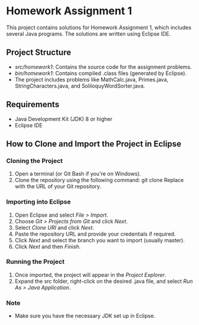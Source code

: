 # Homework Assignment 1

This project contains solutions for Homework Assignment 1, which includes several Java programs. The solutions are written using Eclipse IDE.

## Project Structure
- *src/homework1*: Contains the source code for the assignment problems.
- *bin/homework1*: Contains compiled .class files (generated by Eclipse).
- The project includes problems like MathCalc.java, Primes.java, StringCharacters.java, and SoliloquyWordSorter.java.

## Requirements
- Java Development Kit (JDK) 8 or higher
- Eclipse IDE

## How to Clone and Import the Project in Eclipse

### Cloning the Project
1. Open a terminal (or Git Bash if you're on Windows).
2. Clone the repository using the following command: git clone <repository-url>
Replace <repository-url> with the URL of your Git repository.

### Importing into Eclipse
1. Open Eclipse and select *File > Import*.
2. Choose *Git > Projects from Git* and click *Next*.
3. Select *Clone URI* and click *Next*.
4. Paste the repository URL and provide your credentials if required.
5. Click *Next* and select the branch you want to import (usually master).
6. Click *Next* and then *Finish*.

### Running the Project
1. Once imported, the project will appear in the *Project Explorer*.
2. Expand the src folder, right-click on the desired .java file, and select *Run As > Java Application*.

### Note
- Make sure you have the necessary JDK set up in Eclipse.